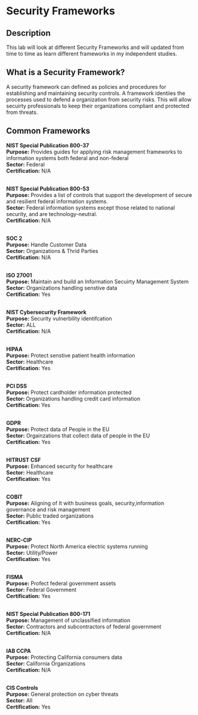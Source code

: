 # Security Frameworks
<h2>Description</h2>
This lab will look at different Security Frameworks and will updated from time to time as learn different frameworks in my independent studies. <br>
<h2>What is a Security Framework?</h2>
A security framework can defined as policies and procedures for establishing and maintaining security controls. A framework identiies the processes used to defend a organization from security risks. This will allow secuirty professionals to keep their organizations compliant and protected from threats. 
<br />
<h2>Common Frameworks</h2>

<strong> NIST Special Publication 800-37</strong> <br />
<strong> Purpose:</strong> Provides guides for applying risk management frameworks to information systems both federal and non-federal<br />
<strong> Sector:</strong> Federal<br />
<strong> Certification:</strong> N/A<br /><br />

<strong>NIST Special Publication 800-53</strong> <br />
<strong> Purpose:</strong> Provides a list of controls that support the development of secure and resilient federal information systems. <br />
<strong> Sector:</strong> Federal information systems except those related to national security, and are technology-neutral.<br />
<strong> Certification:</strong> N/A <br /><br />

<strong>SOC 2</strong> <br />
<strong> Purpose:</strong> Handle Customer Data<br />
<strong> Sector:</strong> Organizations & Thrid Parties <br />
<strong> Certification:</strong> N/A <br /><br />

<strong>ISO 27001</strong> <br />
<strong> Purpose:</strong> Maintain and build an Information Secuirty Management System<br />
<strong> Sector:</strong> Organizations handling senstive data<br />
<strong> Certification:</strong> Yes<br /><br />

<strong>NIST Cybersecurity Framework</strong> <br />
<strong> Purpose:</strong> Security vulnerbility identifcation <br />
<strong> Sector:</strong> ALL <br />
<strong> Certification:</strong> N/A<br /><br />

<strong>HIPAA</strong> <br />
<strong> Purpose:</strong> Protect senstive patient health information<br />
<strong> Sector:</strong> Healthcare <br />
<strong> Certification:</strong> Yes <br /><br />

<strong>PCI DSS</strong> <br />
<strong> Purpose:</strong> Protect cardholder information protected<br />
<strong> Sector: </strong>Organizations handling credit card information<br />
<strong> Certification: </strong>Yes <br /><br />

<strong>GDPR</strong> <br />
<strong> Purpose:</strong> Protect data of People in the EU <br />
<strong> Sector:</strong> Orgainzations that collect data of people in the EU<br />
<strong> Certification:</strong> Yes <br /><br />

<strong>HITRUST CSF</strong> <br />
<strong> Purpose:</strong> Enhanced security for healthcare<br />
<strong> Sector:</strong> Healthcare<br />
<strong> Certification:</strong> Yes<br /><br />

<strong>COBIT</strong> <br />
<strong> Purpose:</strong> Aligning of It with business goals, security,information governance and risk management <br />
<strong> Sector:</strong> Public traded organizations<br />
<strong> Certification:</strong> Yes<br /><br />

<strong>NERC-CIP</strong> <br />
<strong> Purpose:</strong> Protect North America electric systems running <br />
<strong> Sector:</strong> Utility/Power<br />
<strong> Certification:</strong> Yes<br /><br />

<strong>FISMA</strong> <br />
<strong> Purpose:</strong> Profect federal government assets<br />
<strong> Sector:</strong> Federal Government<br />
<strong> Certification:</strong> Yes<br /><br />

<strong>NIST Special Publication 800-171</strong> <br />
<strong> Purpose:</strong> Management of unclassified information <br />
<strong> Sector:</strong> Contractors and subcontractors of federal government<br />
<strong> Certification:</strong> N/A<br /><br />

<strong>IAB CCPA</strong> <br />
<strong> Purpose:</strong> Protecting California consumers data<br />
<strong> Sector:</strong> California Organizations <br />
<strong> Certification:</strong> N/A <br /><br />

<strong>CIS Controls</strong> <br />
<strong> Purpose:</strong> General protection on cyber threats<br />
<strong> Sector:</strong> All <br />
<strong> Certification:</strong> Yes<br /><br />

